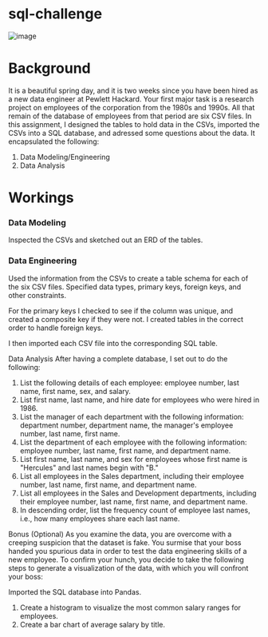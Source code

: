 # sql-challenge
![image](https://user-images.githubusercontent.com/72303096/124429379-284cbe00-ddb1-11eb-93e0-c2fc3528e0a2.png)

# Background
It is a beautiful spring day, and it is two weeks since you have been hired as a new data engineer at Pewlett Hackard. Your first major task is a research project on employees of the corporation from the 1980s and 1990s. All that remain of the database of employees from that period are six CSV files.
In this assignment, I designed the tables to hold data in the CSVs, imported the CSVs into a SQL database, and adressed some questions about the data. 
It encapsulated the following:

1. Data Modeling/Engineering
2. Data Analysis

# Workings

### Data Modeling
Inspected the CSVs and sketched out an ERD of the tables.

### Data Engineering

Used the information from the CSVs to create a table schema for each of the six CSV files. Specified data types, primary keys, foreign keys, and other constraints.

For the primary keys I checked to see if the column was unique, and created a composite key if they were not. I created tables in the correct order to handle foreign keys.



I then imported each CSV file into the corresponding SQL table. 

Data Analysis
After having a complete database, I set out to do the following:
1. List the following details of each employee: employee number, last name, first name, sex, and salary.
2. List first name, last name, and hire date for employees who were hired in 1986.
3. List the manager of each department with the following information: department number, department name, the manager's employee number, last name, first name.
4. List the department of each employee with the following information: employee number, last name, first name, and department name.
5. List first name, last name, and sex for employees whose first name is "Hercules" and last names begin with "B."
6. List all employees in the Sales department, including their employee number, last name, first name, and department name.
7. List all employees in the Sales and Development departments, including their employee number, last name, first name, and department name.
8. In descending order, list the frequency count of employee last names, i.e., how many employees share each last name.



Bonus (Optional)
As you examine the data, you are overcome with a creeping suspicion that the dataset is fake. You surmise that your boss handed you spurious data in order to test the data engineering skills of a new employee. To confirm your hunch, you decide to take the following steps to generate a visualization of the data, with which you will confront your boss:

Imported the SQL database into Pandas. 

1. Create a histogram to visualize the most common salary ranges for employees.
2. Create a bar chart of average salary by title.
